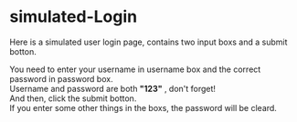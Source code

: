 # simulated-Login    
Here is a simulated user login page, contains two input boxs and a submit botton.    
    
You need to enter your username in username box and the correct password in password box.    
Username and password are both **"123"** , don't forget!    
And then, click the submit botton.    
If you enter some other things in the boxs, the password will be cleard.    

